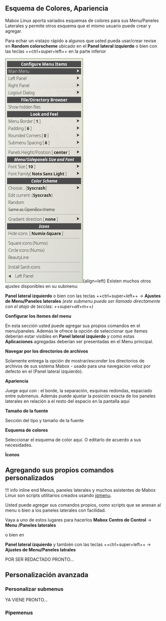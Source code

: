 <div class="gal1">
    <a href="../../img/menupanel-settings.jpg" title="Menu / Sidepanels settings"><img src="../../img/menupanel-settings.jpg" alt="" /></a>
</div>

## Esquema de Colores, Apariencia
Mabox Linux aporta variados esquemas de colores para sus  Menu/Paneles Laterales y permite otros esquema que el mismo usuario puede crear y agregar.

Para echar un vistazo rápido a algunos que usted pueda usar/crear revise en  **Random colorscheme** ubicado en el **Panel lateral izquierdo** o bien con las teclas  ++ctrl+super+left++ en la parte inferior

![Menu/Sidepanel settings](../img/MSPsettings.png){align=left} Existen muchos otros ajustes disponibles  en su submenu:

**Panel lateral izquierdo** o bien con las teclas ++ctrl+super+left++ -> **Ajustes de Menu/Paneles laterales** *(este submenu puede ser llamado directamente con el atajo de tecclas: ++super+alt+m++)*


**Configurar los ítemes del menu**

En esta sección usted puede agregar sus propios comandos en el menu/paneles. Además le ofrece la opción de seleccionar que ítemes deberían estar visibles en  **Panel lateral izquierdo** y como estas  **Aplicaciones** agregadas deberían ser presentadas en el Menu principal.


**Navegar por los directorios de archivos**

Solamente entrega la opción de mostrar/esconder los directorios de archivos de sus sistema Mabox - usado para una navegacion veloz por defecto en el  (Panel lateral izquierdo).

**Apariencia**

Juege aquí con : el borde, la separación, esquinas redondas, espaciado entre submenus.
Además puede ajustar la posición exacta de los paneles laterales en relación a el resto del espacio en la pantalla aquí


**Tamaño de la fuente**

Sección del tipo y tamaño de la fuente

**Esquema de colores**

Seleccionar el esquema de color aquí. O editarlo de acuerdo a sus necesidades.

**Íconos**



## Agregando sus propios comandos personalizados
!!! info inline end
    Menus, paneles laterales y muchos asistentes de Mabox Linux son scripts utilitarios creados usando [jgmenu](https://jgmenu.github.io/).

Usted puede agregar sus comandos propios, como scripts que se anexan al menu o bien a los paneles laterales con facilidad.

Vaya a uno de estos lugares para hacerlos **Mabox Centro de Control** -> **Menu /Paneles laterales**

o bien en 

**Panel lateral izquierdo**  y también con las teclas ++ctrl+super+left++ -> **Ajustes de Menu/Paneles latrales** 




POR SER REDACTADO PRONTO...
## Personalización avanzada
### Personalizar submenus
YA VIENE PRONTO...
### Pipemenus
